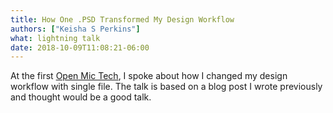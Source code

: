 ```yaml
---
title: How One .PSD Transformed My Design Workflow
authors: ["Keisha S Perkins"]
what: lightning talk  
date: 2018-10-09T11:08:21-06:00
---
```


At the first <a target="_blank" href="https://www.openmictech.com">Open Mic Tech</a>, I spoke about how I changed my design workflow with single file. The talk is based on a blog post I wrote previously and thought would be a good talk.